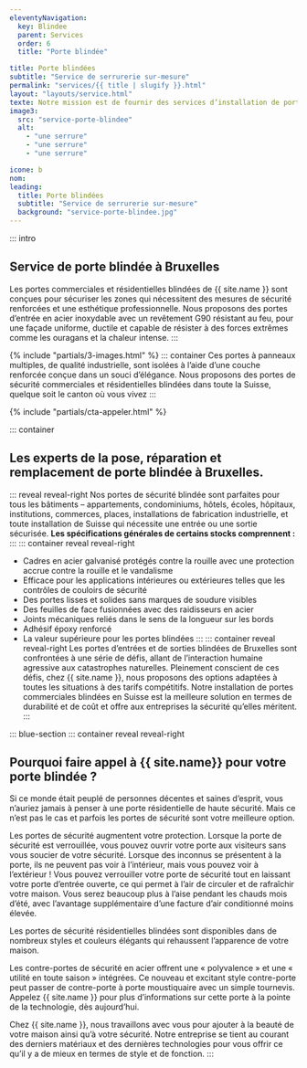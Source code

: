 ```yaml
---
eleventyNavigation:
  key: Blindee
  parent: Services
  order: 6
  title: "Porte blindée"

title: Porte blindées
subtitle: "Service de serrurerie sur-mesure"
permalink: "services/{{ title | slugify }}.html"
layout: "layouts/service.html"
texte: Notre mission est de fournir des services d’installation de portes blindées exemplaires, d’une qualité et d’une sécurité optimale. Sentez-vous à l’aisse chez vous avec l’une de nos portes blindées réalisée sur-mesure.
image3:
  src: "service-porte-blindee"
  alt:
    - "une serrure"
    - "une serrure"
    - "une serrure"

icone: b
nom:
leading:
  title: Porte blindées
  subtitle: "Service de serrurerie sur-mesure"
  background: "service-porte-blindee.jpg"
---
```


::: intro

## Service de porte blindée à Bruxelles

Les portes commerciales et résidentielles blindées de {{ site.name }} sont conçues pour sécuriser les zones qui nécessitent des mesures de sécurité renforcées et une esthétique professionnelle. Nous proposons des portes d’entrée en acier inoxydable avec un revêtement G90 résistant au feu, pour une façade uniforme, ductile et capable de résister à des forces extrêmes comme les ouragans et la chaleur intense.
:::

{% include "partials/3-images.html" %}
::: container
Ces portes à panneaux multiples, de qualité industrielle, sont isolées à l’aide d’une couche renforcée conçue dans un souci d’élégance. Nous proposons des portes de sécurité commerciales et résidentielles blindées dans toute la Suisse, quelque soit le canton où vous vivez
:::

{% include "partials/cta-appeler.html" %}

::: container

## Les experts de la pose, réparation et remplacement de porte blindée à Bruxelles.

::: reveal reveal-right
Nos portes de sécurité blindée sont parfaites pour tous les bâtiments – appartements, condominiums, hôtels, écoles, hôpitaux, institutions, commerces, places, installations de fabrication industrielle, et toute installation de Suisse qui nécessite une entrée ou une sortie sécurisée.
**Les spécifications générales de certains stocks comprennent :**
:::
::: container reveal reveal-right

- Cadres en acier galvanisé protégés contre la rouille avec une protection accrue contre la rouille et le vandalisme
- Efficace pour les applications intérieures ou extérieures telles que les contrôles de couloirs de sécurité
- Des portes lisses et solides sans marques de soudure visibles
- Des feuilles de face fusionnées avec des raidisseurs en acier
- Joints mécaniques reliés dans le sens de la longueur sur les bords
- Adhésif époxy renforcé
- La valeur supérieure pour les portes blindées
  :::
  ::: container reveal reveal-right
  Les portes d’entrées et de sorties blindées de Bruxelles sont confrontées à une série de défis, allant de l’interaction humaine agressive aux catastrophes naturelles.
  Pleinement conscient de ces défis, chez {{ site.name }}, nous proposons des options adaptées à toutes les situations à des tarifs compétitifs. Notre installation de portes commerciales blindées en Suisse est la meilleure solution en termes de durabilité et de coût et offre aux entreprises la sécurité qu’elles méritent.
  :::

::: blue-section
::: container reveal reveal-right

## Pourquoi faire appel à {{ site.name}} pour votre porte blindée ?

Si ce monde était peuplé de personnes décentes et saines d’esprit, vous n’auriez jamais à penser à une porte résidentielle de haute sécurité. Mais ce n’est pas le cas et parfois les portes de sécurité sont votre meilleure option.

Les portes de sécurité augmentent votre protection. Lorsque la porte de sécurité est verrouillée, vous pouvez ouvrir votre porte aux visiteurs sans vous soucier de votre sécurité. Lorsque des inconnus se présentent à la porte, ils ne peuvent pas voir à l’intérieur, mais vous pouvez voir à l’extérieur ! Vous pouvez verrouiller votre porte de sécurité tout en laissant votre porte d’entrée ouverte, ce qui permet à l’air de circuler et de rafraîchir votre maison. Vous serez beaucoup plus à l’aise pendant les chauds mois d’été, avec l’avantage supplémentaire d’une facture d’air conditionné moins élevée.

Les portes de sécurité résidentielles blindées sont disponibles dans de nombreux styles et couleurs élégants qui rehaussent l’apparence de votre maison.

Les contre-portes de sécurité en acier offrent une « polyvalence » et une « utilité en toute saison » intégrées. Ce nouveau et excitant style contre-porte peut passer de contre-porte à porte moustiquaire avec un simple tournevis. Appelez {{ site.name }} pour plus d’informations sur cette porte à la pointe de la technologie, dès aujourd’hui.

Chez {{ site.name }}, nous travaillons avec vous pour ajouter à la beauté de votre maison ainsi qu’à votre sécurité. Notre entreprise se tient au courant des derniers matériaux et des dernières technologies pour vous offrir ce qu’il y a de mieux en termes de style et de fonction.
:::
